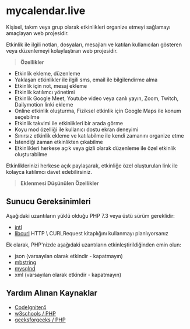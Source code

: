# mycalendar.live
Kişisel, takım veya grup olarak etkinlikleri organize etmeyi sağlamayı amaçlayan web projesidir.

Etkinlik ile ilgili notları, dosyaları, mesajları ve katılan kullanıcıları gösteren veya düzenlemeyi kolaylaştıran web projesidir. 
> **Özellikler**
- Etkinlik ekleme, düzenleme
- Yaklaşan etkinlikler ile ilgili sms, email ile bilgilendirme alma
- Etkinlik için not, mesaj ekleme
- Etkinlik katılımcı yönetimi
- Etkinlik Google Meet, Youtube video veya canlı yayın, Zoom, Twitch, Dailymotion linki ekleme
- Online etkinlik oluşturma, Fiziksel etkinlik için Google Maps ile konum seçebilme
- Etkinlik takvimi ile etkinlikleri bir arada görme
- Koyu mod özelliği ile kullanıcı dostu ekran deneyimi
- Sınırsız etkinlik ekleme ve katılabilme ile kendi zamanını organize etme
- İstendiği zaman etkinlikten çıkabilme
- Etkinlikleri herkese açık veya gizli olarak düzenleme ile özel etkinlik oluşturabilme

Etkinliklerinizi herkese açık paylaşarak, etkinliğe özel oluşturulan link ile kolayca katılımcı davet edebilirsiniz.

> **Eklenmesi Düşünülen Özellikler**

## Sunucu Gereksinimleri

Aşağıdaki uzantıların yüklü olduğu PHP 7.3 veya üstü sürüm gereklidir:

- [intl](http://php.net/manual/en/intl.requirements.php)
- [libcurl](http://php.net/manual/en/curl.requirements.php) HTTP \ CURLRequest kitaplığını kullanmayı planlıyorsanız

Ek olarak, PHP'nizde aşağıdaki uzantıların etkinleştirildiğinden emin olun:

- json (varsayılan olarak etkindir - kapatmayın)
- [mbstring](http://php.net/manual/en/mbstring.installation.php)
- [mysqlnd](http://php.net/manual/en/mysqlnd.install.php)
- xml (varsayılan olarak etkindir - kapatmayın)


## Yardım Alınan Kaynaklar

- [CodeIgniter4](https://codeigniter.com/user_guide/intro/index.html)
- [w3schools / PHP](https://www.w3schools.com/php)
- [geeksforgeeks / PHP](https://www.geeksforgeeks.org/hard/php/)
